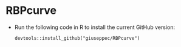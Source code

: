 RBPcurve
========

* Run the following code in R to install the current GitHub version:

  ```
  devtools::install_github("giuseppec/RBPcurve")
  ```
  
